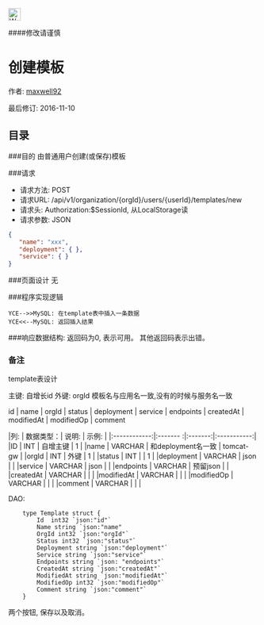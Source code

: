 <img src="http://kubernetes.io/kubernetes/img/warning.png" alt="WARNING" width="25" height="25"> 

####修改请谨慎

创建模板
==============

作者: [maxwell92](https://github.com/maxwell92)

最后修订: 2016-11-10

目录
--------------
###目的
由普通用户创建(或保存)模板

###请求

* 请求方法: POST 
* 请求URL: /api/v1/organization/{orgId}/users/{userId}/templates/new
* 请求头: Authorization:$SessionId, 从LocalStorage读  
* 请求参数: 
JSON
```json
{
   "name": "xxx",
   "deployment": { },
   "service": { }
}
```


###页面设计 
无


###程序实现逻辑
```Title: 创建模板
YCE-->>MySQL: 在template表中插入一条数据  
YCE<<--MySQL: 返回插入结果 
```

###响应数据结构: 
返回码为0, 表示可用。
其他返回码表示出错。

### 备注

template表设计

主键: 自增长id
外键: orgId
模板名与应用名一致,没有的时候与服务名一致

id | name | orgId | status | deployment | service | endpoints | createdAt | modifiedAt | modifiedOp | comment

|列:           |  数据类型：| 说明:   |  示例:       |
|:------------:|:------- :|:-------:|:-----------:|
|ID            | INT      | 自增主键 | 1           |
|name          | VARCHAR  | 和deployment名一致 | tomcat-gw   |
|orgId         | INT      | 外键     | 1           |
|status        | INT      |         |  1          |
|deployment    | VARCHAR  | json    |             |
|service       | VARCHAR  | json    |             |
|endpoints     | VARCHAR  | 预留json |             |
|createdAt     | VARCHAR  |         |             |
|modifiedAt    | VARCHAR  |         |             |
|modifiedOp    | VARCHAR  |         |             |
|comment      | VARCHAR  |         |             |


DAO:
```golang
    type Template struct {
        Id  int32 `json:"id"` 
        Name string `json:"name"
        OrgId int32 `json:"orgId"`
        Status int32 `json:"status"`
        Deployment string `json:"deployment"`
        Service string `json:"service"`
        Endpoints string `json: "endpoints"`
        CreatedAt string `json:"createdAt"` 
        ModifiedAt string `json:"modifiedAt"`
        ModifiedOp int32 `json:"modifiedOp"`
        Comment string `json:"comment"`
    }

```

两个按钮, 保存以及取消。

